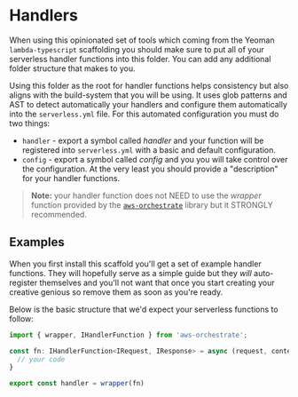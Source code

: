 # Handlers

When using this opinionated set of tools which coming from the Yeoman `lambda-typescript` scaffolding you should make sure to put all of your serverless handler functions into this folder. You can add any additional folder structure that makes to you.

Using this folder as the root for handler functions helps consistency but also aligns with the build-system that you will be using. It uses glob patterns and AST to detect automatically your handlers and configure them automatically into the `serverless.yml` file. For this automated configuration you must do two things:

- `handler` - export a symbol called _handler_ and your function will be registered into `serverless.yml` with a basic and default configuration.
- `config` - export a symbol called _config_ and you you will take control over the configuration. At the very least you should provide a "description" for your handler functions.

> **Note:** your handler function does not NEED to use the _wrapper_ function provided by the [`aws-orchestrate`](https://aws-orchestrate.com/) library but it STRONGLY recommended.

## Examples

When you first install this scaffold you'll get a set of example handler functions. They will hopefully serve as a simple guide but they _will_ auto-register themselves and you'll not want that once you start creating your creative genious so remove them as soon as you're ready.

Below is the basic structure that we'd expect your serverless functions to follow:

```typescript
import { wrapper, IHandlerFunction } from 'aws-orchestrate';

const fn: IHandlerFunction<IRequest, IResponse> = async (request, context) {
  // your code
}

export const handler = wrapper(fn)
```